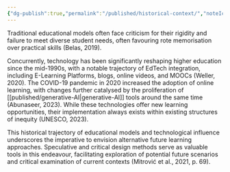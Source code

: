 ```yaml
---
{"dg-publish":true,"permalink":"/published/historical-context/","noteIcon":""}
---
```


Traditional educational models often face criticism for their rigidity and failure to meet diverse student needs, often favouring rote memorisation over practical skills (Belas, 2019). 

Concurrently, technology has been significantly reshaping higher education since the mid-1990s, with a notable trajectory of EdTech integration, including E-Learning Platforms, blogs, online videos, and MOOCs (Weller, 2020). The COVID-19 pandemic in 2020 increased the adoption of online learning, with changes further catalysed by the proliferation of [[published/generative-AI\|generative-AI]] tools around the same time (Abunaseer, 2023). While these technologies offer new learning opportunities, their implementation always exists within existing structures of inequity (UNESCO, 2023). 

This historical trajectory of educational models and technological influence underscores the imperative to envision alternative future learning approaches. Speculative and critical design methods serve as valuable tools in this endeavour, facilitating exploration of potential future scenarios and critical examination of current contexts (Mitrović et al., 2021, p. 69). 
